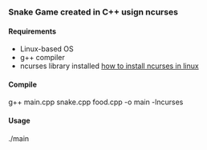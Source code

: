 <h3> Snake Game created in C++ usign ncurses </h3>
<h4> Requirements </h4>
<ul> 
  <li> Linux-based OS </li>
  <li> 
    g++ compiler
  </li>
  <li> 
    ncurses library installed
    <a href="https://ostechnix.com/how-to-install-ncurses-library-in-linux/">
      how to install ncurses in linux 
    </a>
  </li>
</ul>
<h4> Compile </h4>
<p> g++ main.cpp snake.cpp food.cpp -o main -lncurses <p>
<h4> Usage </h4>
<p> ./main </p>
